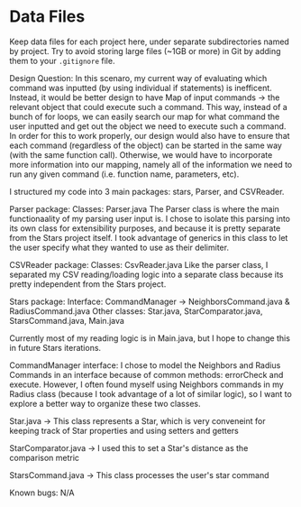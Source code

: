 # Data Files

Keep data files for each project here, under separate subdirectories named by project. Try to avoid storing large files (~1GB or more) in Git by adding them to your `.gitignore` file.


Design Question:
In this scenaro, my current way of evaluating which command was inputted (by using individual if statements) is inefficent. Instead, it would be better design to have Map of input commands -> the relevant object that could execute such a command. This way, instead of a bunch of for loops, we can easily search our map for what command the user inputted and get out the object we need to execute such a command. In order for this to work properly, our design would also have to ensure that each command (regardless of the object) can be started in the same way (with the same function call). Otherwise, we would have to incorporate more information into our mapping, namely all of the information we need to run any given command (i.e. function name, parameters, etc).


I structured my code into 3 main packages: stars, Parser, and CSVReader.

Parser package:
Classes: Parser.java
The Parser class is where the main functionaality of my parsing user input is. I chose to isolate this parsing into its own class for extensibility purposes, and because it is pretty separate from the Stars project itself. I took advantage of generics in this class to let the user specify what they wanted to use as their delimiter.

CSVReader package:
Classes: CsvReader.java
Like the parser class, I separated my CSV reading/loading logic into a separate class because its pretty independent from the Stars project.

Stars package:
Interface: CommandManager -> NeighborsCommand.java & RadiusCommand.java
Other classes: Star.java, StarComparator.java, StarsCommand.java, Main.java

Currently most of my reading logic is in Main.java, but I hope to change this in future Stars iterations.

CommandManager interface: I chose to model the Neighbors and Radius Commands in an interface because of common methods: errorCheck and execute. However, I often found myself using Neighbors commands in my Radius class (because I took advantage of a lot of similar logic), so I want to explore a better way to organize these two classes.

Star.java -> This class represents a Star, which is very conveneint for keeping track of Star properties and using setters and getters

StarComparator.java -> I used this to set a Star's distance as the comparison metric

StarsCommand.java -> This class processes the user's star command




Known bugs: N/A
